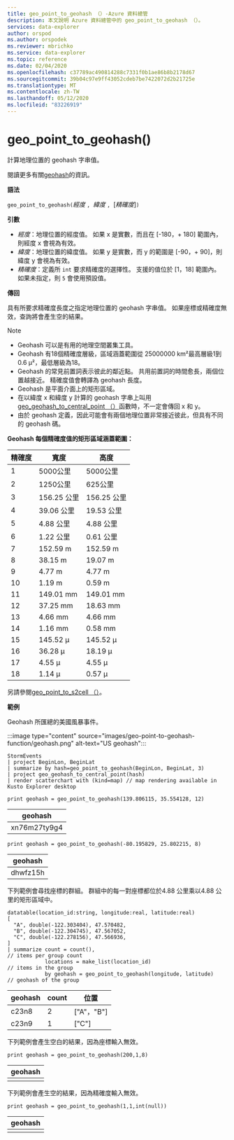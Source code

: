 ```yaml
---
title: geo_point_to_geohash （）-Azure 資料總管
description: 本文說明 Azure 資料總管中的 geo_point_to_geohash （）。
services: data-explorer
author: orspod
ms.author: orspodek
ms.reviewer: mbrichko
ms.service: data-explorer
ms.topic: reference
ms.date: 02/04/2020
ms.openlocfilehash: c37789ac490814288c7331f0b1ae86b8b2178d67
ms.sourcegitcommit: 39b04c97e9ff43052cdeb7be7422072d2b21725e
ms.translationtype: MT
ms.contentlocale: zh-TW
ms.lasthandoff: 05/12/2020
ms.locfileid: "83226919"
---
```

# <a name="geo_point_to_geohash"></a>geo_point_to_geohash()

計算地理位置的 geohash 字串值。

閱讀更多有關[geohash](https://en.wikipedia.org/wiki/Geohash)的資訊。  

**語法**

`geo_point_to_geohash(`*經度* `, `*緯度* `, `[*精確度*]`)`

**引數**

* *經度*：地理位置的經度值。 如果 x 是實數，而且在 [-180，+ 180] 範圍內，則經度 x 會視為有效。 
* *緯度*：地理位置的緯度值。 如果 y 是實數，而 y 的範圍是 [-90，+ 90]，則緯度 y 會視為有效。 
* *精確度*：定義所 `int` 要求精確度的選擇性。 支援的值位於 [1，18] 範圍內。 如果未指定，則 `5` 會使用預設值。

**傳回**

具有所要求精確度長度之指定地理位置的 geohash 字串值。 如果座標或精確度無效，查詢將會產生空的結果。

> [!NOTE]
>
> * Geohash 可以是有用的地理空間叢集工具。
> * Geohash 有18個精確度層級，區域涵蓋範圍從 25000000 km²最高層級1到0.6 μ²，最低層級為18。
> * Geohash 的常見前置詞表示彼此的鄰近點。 共用前置詞的時間愈長，兩個位置越接近。 精確度值會轉譯為 geohash 長度。
> * Geohash 是平面介面上的矩形區域。
> * 在以緯度 x 和緯度 y 計算的 geohash 字串上叫用[geo_geohash_to_central_point （）](geo-geohash-to-central-point-function.md)函數時，不一定會傳回 x 和 y。
> * 由於 geohash 定義，因此可能會有兩個地理位置非常接近彼此，但具有不同的 geohash 碼。

**Geohash 每個精確度值的矩形區域涵蓋範圍：**

| 精確度 | 寬度     | 高度    |
|----------|-----------|-----------|
| 1        | 5000公里   | 5000公里   |
| 2        | 1250公里   | 625公里    |
| 3        | 156.25 公里 | 156.25 公里 |
| 4        | 39.06 公里  | 19.53 公里  |
| 5        | 4.88 公里   | 4.88 公里   |
| 6        | 1.22 公里   | 0.61 公里   |
| 7        | 152.59 m  | 152.59 m  |
| 8        | 38.15 m   | 19.07 m   |
| 9        | 4.77 m    | 4.77 m    |
| 10       | 1.19 m    | 0.59 m    |
| 11       | 149.01 mm | 149.01 mm |
| 12       | 37.25 mm  | 18.63 mm  |
| 13       | 4.66 mm   | 4.66 mm   |
| 14       | 1.16 mm   | 0.58 mm   |
| 15       | 145.52 μ  | 145.52 μ  |
| 16       | 36.28 μ   | 18.19 μ   |
| 17       | 4.55 μ    | 4.55 μ    |
| 18       | 1.14 μ    | 0.57 μ    |

另請參閱[geo_point_to_s2cell （）](geo-point-to-s2cell-function.md)。

**範例**

Geohash 所匯總的美國風暴事件。

:::image type="content" source="images/geo-point-to-geohash-function/geohash.png" alt-text="US geohash":::

<!-- csl: https://help.kusto.windows.net/Samples -->
```kusto
StormEvents
| project BeginLon, BeginLat
| summarize by hash=geo_point_to_geohash(BeginLon, BeginLat, 3)
| project geo_geohash_to_central_point(hash)
| render scatterchart with (kind=map) // map rendering available in Kusto Explorer desktop
```

<!-- csl: https://help.kusto.windows.net/Samples -->
```kusto
print geohash = geo_point_to_geohash(139.806115, 35.554128, 12)  
```

| geohash      |
|--------------|
| xn76m27ty9g4 |

<!-- csl: https://help.kusto.windows.net/Samples -->
```kusto
print geohash = geo_point_to_geohash(-80.195829, 25.802215, 8)
```

|geohash|
|---|
|dhwfz15h|

下列範例會尋找座標的群組。 群組中的每一對座標都位於4.88 公里乘以4.88 公里的矩形區域中。

<!-- csl: https://help.kusto.windows.net/Samples -->
```kusto
datatable(location_id:string, longitude:real, latitude:real)
[
  "A", double(-122.303404), 47.570482,
  "B", double(-122.304745), 47.567052,
  "C", double(-122.278156), 47.566936,
]
| summarize count = count(),                                          // items per group count
            locations = make_list(location_id)                        // items in the group
            by geohash = geo_point_to_geohash(longitude, latitude)    // geohash of the group
```

| geohash | count | 位置  |
|---------|-------|------------|
| c23n8   | 2     | ["A"，"B"] |
| c23n9   | 1     | ["C"]      |

下列範例會產生空白的結果，因為座標輸入無效。

<!-- csl: https://help.kusto.windows.net/Samples -->
```kusto
print geohash = geo_point_to_geohash(200,1,8)
```

| geohash |
|---------|
|         |

下列範例會產生空的結果，因為精確度輸入無效。

<!-- csl: https://help.kusto.windows.net/Samples -->
```kusto
print geohash = geo_point_to_geohash(1,1,int(null))
```

| geohash |
|---------|
|         |
